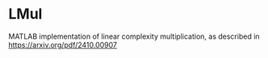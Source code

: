 # LMul
MATLAB implementation of linear complexity multiplication, as described in https://arxiv.org/pdf/2410.00907
